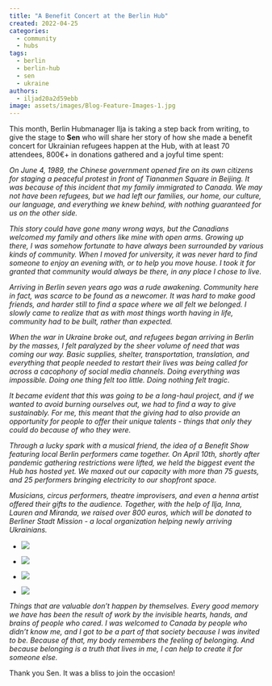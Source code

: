 ```yaml
---
title: "A Benefit Concert at the Berlin Hub"
created: 2022-04-25
categories: 
  - community
  - hubs
tags: 
  - berlin
  - berlin-hub
  - sen
  - ukraine
authors: 
  - iljad20a2d59ebb
image: assets/images/Blog-Feature-Images-1.jpg
---
```


This month, Berlin Hubmanager Ilja is taking a step back from writing, to give the stage to **Sen** who will share her story of how she made a benefit concert for Ukrainian refugees happen at the Hub, with at least 70 attendees, 800€+ in donations gathered and a joyful time spent:

_On June 4, 1989, the Chinese government opened fire on its own citizens for staging a peaceful protest in front of Tiananmen Square in Beijing. It was because of this incident that my family immigrated to Canada. We may not have been refugees, but we had left our families, our home, our culture, our language, and everything we knew behind, with nothing guaranteed for us on the other side._ 

_This story could have gone many wrong ways, but the Canadians welcomed my family and others like mine with open arms. Growing up there, I was somehow fortunate to have always been surrounded by various kinds of community. When I moved for university, it was never hard to find someone to enjoy an evening with, or to help you move house. I took it for granted that community would always be there, in any place I chose to live._ 

_Arriving in Berlin seven years ago was a rude awakening. Community here in fact, was scarce to be found as a newcomer. It was hard to make good friends, and harder still to find a space where we all felt we belonged. I slowly came to realize that as with most things worth having in life, community had to be built, rather than expected._ 

_When the war in Ukraine broke out, and refugees began arriving in Berlin by the masses, I felt paralyzed by the sheer volume of need that was coming our way. Basic supplies, shelter, transportation, translation, and everything that people needed to restart their lives was being called for across a cacophony of social media channels. Doing everything was impossible. Doing one thing felt too little. Doing nothing felt tragic_. 

_It became evident that this was going to be a long-haul project, and if we wanted to avoid burning ourselves out, we had to find a way to give sustainably. For me, this meant that the giving had to also provide an opportunity for people to offer their unique talents - things that only they could do because of who they were._ 

_Through a lucky spark with a musical friend, the idea of a Benefit Show featuring local Berlin performers came together. On April 10th, shortly after pandemic gathering restrictions were lifted, we held the biggest event the Hub has hosted yet. We maxed out our capacity with more than 75 guests, and 25 performers bringing electricity to our shopfront space._ 

_Musicians, circus performers, theatre improvisers, and even a henna artist offered their gifts to the audience. Together, with the help of Ilja, Inna, Lauren and Miranda, we raised over 800 euros, which will be donated to Berliner Stadt Mission - a local organization helping newly arriving Ukrainians._

- ![](assets/images/IMG_8909-2-1024x768.png)
    
- ![](assets/images/IMG_8926-2-768x1024.png)
    
- ![](assets/images/IMG_8931-2-768x1024.png)
    
- ![](assets/images/IMG_8943-2-1024x768.png)
    

_Things that are valuable don’t happen by themselves. Every good memory we have has been the result of work by the invisible hearts, hands, and brains of people who cared. I was welcomed to Canada by people who didn’t know me, and I got to be a part of that society because I was invited to be. Because of that, my body remembers the feeling of belonging. And because belonging is a truth that lives in me, I can help to create it for someone else._ 

Thank you Sen. It was a bliss to join the occasion!
